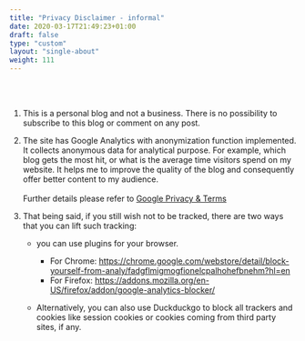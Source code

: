 ```yaml
---
title: "Privacy Disclaimer - informal"
date: 2020-03-17T21:49:23+01:00
draft: false
type: "custom"
layout: "single-about"
weight: 111
---
```


<br> <br />



1. This is a personal blog and not a business. There is no possibility to subscribe to this blog or comment on any post.
2. The site has Google Analytics with anonymization function implemented. It collects anonymous data for analytical purpose. For example, which blog gets the most hit, or what is the average time visitors spend on my website. It helps me to improve the quality of the blog and consequently offer better content to my audience. <br> <br />
Further details please refer to [Google Privacy & Terms](https://policies.google.com/privacy)

3. That being said, if you still wish not to be tracked, there are two ways that you can lift such tracking:
  
   + you can use plugins for your browser. 

       + For Chrome: https://chrome.google.com/webstore/detail/block-yourself-from-analy/fadgflmigmogfionelcpalhohefbnehm?hl=en
       + For Firefox: https://addons.mozilla.org/en-US/firefox/addon/google-analytics-blocker/ 

   + Alternatively, you can also use Duckduckgo to block all trackers and cookies like session cookies or cookies coming from third party sites, if any.

